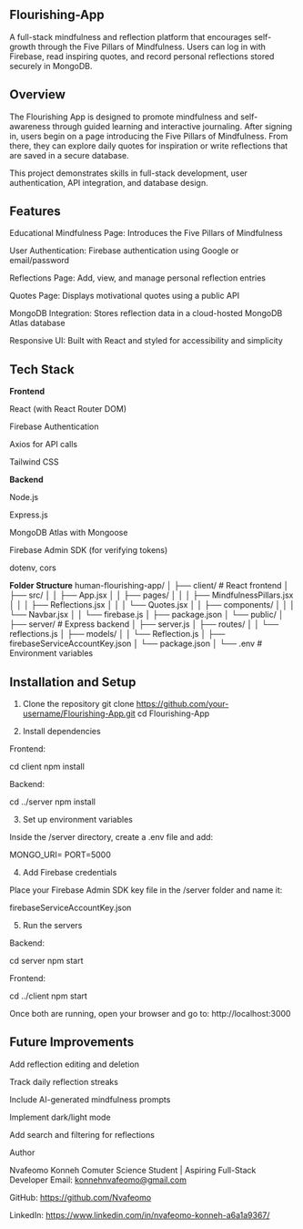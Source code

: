 ## Flourishing-App
A full-stack mindfulness and reflection platform that encourages self-growth through the Five Pillars of Mindfulness.
Users can log in with Firebase, read inspiring quotes, and record personal reflections stored securely in MongoDB.

## Overview

The Flourishing App is designed to promote mindfulness and self-awareness through guided learning and interactive journaling.
After signing in, users begin on a page introducing the Five Pillars of Mindfulness. From there, they can explore daily quotes for inspiration or write reflections that are saved in a secure database.

This project demonstrates skills in full-stack development, user authentication, API integration, and database design.

## Features

Educational Mindfulness Page: Introduces the Five Pillars of Mindfulness

User Authentication: Firebase authentication using Google or email/password

Reflections Page: Add, view, and manage personal reflection entries

Quotes Page: Displays motivational quotes using a public API

MongoDB Integration: Stores reflection data in a cloud-hosted MongoDB Atlas database

Responsive UI: Built with React and styled for accessibility and simplicity

## Tech Stack

**Frontend**

React (with React Router DOM)

Firebase Authentication

Axios for API calls

Tailwind CSS

**Backend**

Node.js

Express.js

MongoDB Atlas with Mongoose

Firebase Admin SDK (for verifying tokens)

dotenv, cors

**Folder Structure**
human-flourishing-app/
│
├── client/                 # React frontend
│   ├── src/
│   │   ├── App.jsx
│   │   ├── pages/
│   │   │   ├── MindfulnessPillars.jsx
│   │   │   ├── Reflections.jsx
│   │   │   └── Quotes.jsx
│   │   ├── components/
│   │   │   └── Navbar.jsx
│   │   └── firebase.js
│   ├── package.json
│   └── public/
│
├── server/                 # Express backend
│   ├── server.js
│   ├── routes/
│   │   └── reflections.js
│   ├── models/
│   │   └── Reflection.js
│   ├── firebaseServiceAccountKey.json
│   └── package.json
│
└── .env                    # Environment variables
## Installation and Setup
1. Clone the repository
git clone https://github.com/your-username/Flourishing-App.git
cd Flourishing-App

2. Install dependencies

Frontend:

cd client
npm install


Backend:

cd ../server
npm install

3. Set up environment variables

Inside the /server directory, create a .env file and add:

MONGO_URI=<your MongoDB Atlas connection string>
PORT=5000

4. Add Firebase credentials

Place your Firebase Admin SDK key file in the /server folder and name it:

firebaseServiceAccountKey.json

5. Run the servers

Backend:

cd server
npm start


Frontend:

cd ../client
npm start


Once both are running, open your browser and go to:
http://localhost:3000

## Future Improvements

Add reflection editing and deletion

Track daily reflection streaks

Include AI-generated mindfulness prompts

Implement dark/light mode

Add search and filtering for reflections

Author

Nvafeomo Konneh
Comuter Science Student | Aspiring Full-Stack Developer
Email: konnehnvafeomo@gmail.com

GitHub: https://github.com/Nvafeomo

LinkedIn: https://www.linkedin.com/in/nvafeomo-konneh-a6a1a9367/
